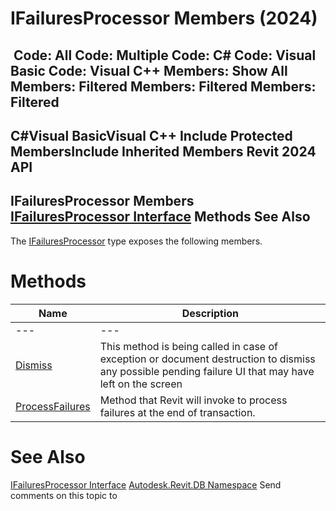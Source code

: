 # IFailuresProcessor Members (2024)

﻿
 Code: All Code: Multiple Code: C# Code: Visual Basic Code: Visual C++  Members: Show All Members: Filtered Members: Filtered Members: Filtered   
---  
C#Visual BasicVisual C++
Include Protected MembersInclude Inherited Members
Revit 2024 API  
---  
IFailuresProcessor Members  
[IFailuresProcessor Interface](34a78265-3a7d-ba7f-5467-764fc9efe619.md "IFailuresProcessor Interface") Methods See Also  
---  
The [IFailuresProcessor](34a78265-3a7d-ba7f-5467-764fc9efe619.md "IFailuresProcessor Interface") type exposes the following members.
# Methods
| Name | Description |
| --- | --- |
| --- | --- | --- |
| [Dismiss](349ad9c7-2b61-0324-d8d0-6c1647cbe7a0.md "Dismiss Method") | This method is being called in case of exception or document destruction to dismiss any possible pending failure UI that may have left on the screen |
| [ProcessFailures](99bd820d-03a3-e434-f780-656a37e62f57.md "ProcessFailures Method") | Method that Revit will invoke to process failures at the end of transaction. |

# See Also
[IFailuresProcessor Interface](34a78265-3a7d-ba7f-5467-764fc9efe619.md "IFailuresProcessor Interface")
[Autodesk.Revit.DB Namespace](87546ba7-461b-c646-cbb1-2cb8f5bff8b2.md "Autodesk.Revit.DB Namespace")
Send comments on this topic to 